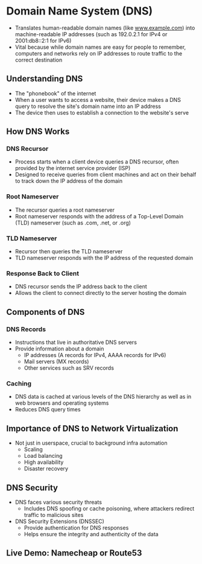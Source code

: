 # Domain Name System (DNS)
- Translates human-readable domain names (like www.example.com) into machine-readable IP addresses (such as 192.0.2.1 for IPv4 or 2001:db8::2:1 for IPv6)
- Vital because while domain names are easy for people to remember, computers and networks rely on IP addresses to route traffic to the correct destination

## Understanding DNS
- The "phonebook" of the internet
- When a user wants to access a website, their device makes a DNS query to resolve the site's domain name into an IP address
- The device then uses to establish a connection to the website's serve

## How DNS Works
### DNS Recursor
- Process starts when a client device queries a DNS recursor, often provided by the internet service provider (ISP)
- Designed to receive queries from client machines and act on their behalf to track down the IP address of the domain
### Root Nameserver
- The recursor queries a root nameserver
- Root nameserver responds with the address of a Top-Level Domain (TLD) nameserver (such as .com, .net, or .org)
### TLD Nameserver
- Recursor then queries the TLD nameserver
- TLD nameserver responds with the IP address of the requested domain
### Response Back to Client
- DNS recursor sends the IP address back to the client
- Allows the client to connect directly to the server hosting the domain

## Components of DNS
### DNS Records
- Instructions that live in authoritative DNS servers
- Provide information about a domain
  - IP addresses (A records for IPv4, AAAA records for IPv6)
  - Mail servers (MX records)
  - Other services such as SRV records
### Caching
- DNS data is cached at various levels of the DNS hierarchy as well as in web browsers and operating systems
- Reduces DNS query times

## Importance of DNS to Network Virtualization
- Not just in userspace, crucial to background infra automation
  - Scaling
  - Load balancing
  - High availability
  - Disaster recovery

## DNS Security
- DNS faces various security threats
  - Includes DNS spoofing or cache poisoning, where attackers redirect traffic to malicious sites
- DNS Security Extensions (DNSSEC)
  - Provide authentication for DNS responses
  - Helps ensure the integrity and authenticity of the data

## Live Demo: Namecheap or Route53


